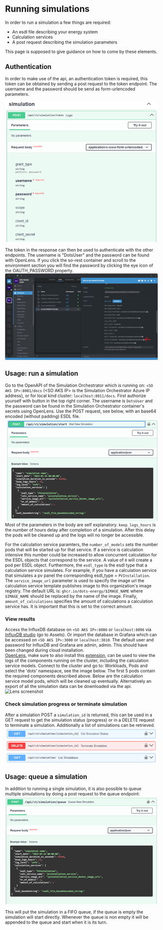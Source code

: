 # Running simulations
In order to run a simulation a few things are required:
* An esdl file describing your energy system
* Calculation services 
* A post request describing the simulation parameters

This page is supposed to give guidance on how to come by these elements.

## Authentication
In order to make use of the api, an authentication token is required, this token can be obtained by sending a post request to the token endpoint. The username and the password should be send as form-urlencoded parameters.

![Openapi authenticate](https://github.com/dots-energy/dots-simulation-orchestrator/blob/main/docs/images/static/Authentication-token.png)

The token in the response can then be used to authenticate with the other endpoints. The username is "DotsUser" and the password can be found with OpenLens. If you click the so-rest container and scroll to the environment section you will find the password by clicking the eye icon of the OAUTH_PASSWORD property. 
![Openapi authenticate](https://github.com/dots-energy/dots-simulation-orchestrator/blob/main/docs/images/static/lens-pwd.png)

## Usage: run a simulation
Go to the OpenAPI of the Simulation Orchestrator which is running on: `<SO AKS IP>:8001/docs` (&lt;SO AKS IP&gt; is the Simulation Orchestrator Azure IP address), or for local kind cluster: `localhost:8011/docs`. 
First authorize yourself with button in the top right corner. The username is `DotsUser` and the password can be found in the Simulation Orchestrator container's secrets using OpenLens.
Use the POST request, see below, with an base64 encoded (without padding) ESDL file.  
![openapi POST](https://github.com/dots-energy/dots-simulation-orchestrator/blob/main/docs/images/static/openapi-start-post.png)  
Most of the parameters in the body are self explanatory. `keep_logs_hours` is the number of hours delay after completion of a simulation. After this delay the pods will be cleaned up and the logs will no longer be accessible. 

For the calculation service paramters, the `number_of_models` sets the number pods that will be started up for that service. If a service is calculation intensive this number could be increased to allow concurrent calculation for the ESDL objects that correspond to the service. A value of `0` will create a pod per ESDL object.
Furthermore, the `esdl_type` is the esdl type that a calculation service simulates. For example, if you have a calculation service that simulates a pv panel the corresponding esdl_type = `PVInstallation`. The `service_image_url` parameter is used to specify the image url the calculation service template publishes image to this organization's image registry. The default URL is: `ghcr.io/dots-energy/$IMAGE_NAME` where `$IMAGE_NAME` should be replaced by the name of the image. Finally, `amount_of_calculations` specifies the amount of calculations a calculation service has. It is important that this is set to the correct amount.

### View results
Access the InfluxDB database on `<SO AKS IP>:8086` or `localhost:8096` via [InfluxDB studio](https://github.com/CymaticLabs/InfluxDBStudio/releases) (go to Assets). Or import the database in Grafana which can be accessed on `<SO AKS IP>:3000` or `localhost:3010`. The default user and password for InfluxDB and Grafana are admin, admin. This should have been changed during cloud installation.  
[OpenLens](https://github.com/MuhammedKalkan/OpenLens), make sure to also install this [extension](https://github.com/alebcay/openlens-node-pod-menu#installing-this-extension), can be used to view the logs of the components running on the cluster, including the calculation service models. Connect to the cluster and go to: Workloads, Pods and select the 'dots' namespace, see the image below. The first 5 pods contain the required components described above. Below are the calculation service model pods, which will be cleaned up eventually.
Alternatively an export of all the simulation data can be downloaded via the api.
![Lens screenshot](https://github.com/dots-energy/dots-simulation-orchestrator/blob/main/docs/images/static/lens-screen.png)  
### Check simulation progress or terminate simulation
After a simulation POST a `simulation_id` is returned, this can be used in a GET request to get the simulation status (progress) or in a DELETE request to terminate a simulation. Additionally a list of simulations can be retrieved.  
![openapi GET DELETE GET](https://github.com/dots-energy/dots-simulation-orchestrator/blob/main/docs/images/static/openapi-get-delete-get.png)

## Usage: queue a simulation
In addition to running a single simulation, it is also possible to queue multiple simulations by doing a post request to the queue endpoint:
![openapi queue simulation](https://github.com/dots-energy/dots-simulation-orchestrator/blob/main/docs/images/static/openapi-queue-post.png)

This will put the simulation in a FIFO queue, if the queue is empty the simulation will start directly. Whenever the queue is non empty it will be appended to the queue and start when it is its turn.